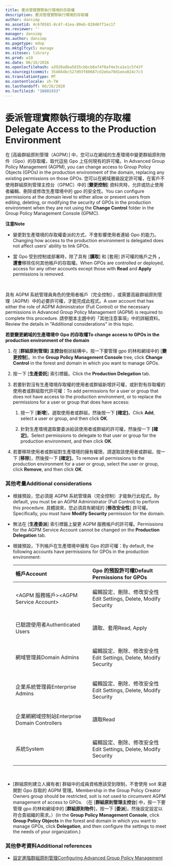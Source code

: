 ```yaml
---
title: 委派管理實際執行環境的存取權
description: 委派管理實際執行環境的存取權
author: dansimp
ms.assetid: 4c670581-8c47-41ea-80eb-02846ff1ec1f
ms.reviewer: ''
manager: dansimp
ms.author: dansimp
ms.pagetype: mdop
ms.mktglfcycl: manage
ms.sitesec: library
ms.prod: w10
ms.date: 06/16/2016
ms.openlocfilehash: a3920a8ba5835cbbcb8a74f0af4e3ca1e1c5f43f
ms.sourcegitcommit: 354664bc527d93f80687cd2eba70d1eea024c7c3
ms.translationtype: MT
ms.contentlocale: zh-TW
ms.lasthandoff: 06/26/2020
ms.locfileid: "10801933"
---
```

# <span data-ttu-id="8ce89-103">委派管理實際執行環境的存取權</span><span class="sxs-lookup"><span data-stu-id="8ce89-103">Delegate Access to the Production Environment</span></span>


<span data-ttu-id="8ce89-104">在 [高級群組原則管理（AGPM）] 中，您可以在網域的生產環境中變更群組原則物件（Gpo）的存取權，取代這些 Gpo 上任何現有的許可權。</span><span class="sxs-lookup"><span data-stu-id="8ce89-104">In Advanced Group Policy Management (AGPM), you can change access to Group Policy Objects (GPOs) in the production environment of the domain, replacing any existing permissions on those GPOs.</span></span> <span data-ttu-id="8ce89-105">您可以在網域層級設定許可權，在客戶不使用群組原則管理主控台（GPMC）中的 [**變更控制**] 資料夾時，允許或防止使用者編輯、刪除或修改生產環境中的 gpo 的安全性。</span><span class="sxs-lookup"><span data-stu-id="8ce89-105">You can configure permissions at the domain level to either allow or prevent users from editing, deleting, or modifying the security of GPOs in the production environment when they are not using the **Change Control** folder in the Group Policy Management Console (GPMC).</span></span>

**<span data-ttu-id="8ce89-106">注意</span><span class="sxs-lookup"><span data-stu-id="8ce89-106">Note</span></span>**  
-   <span data-ttu-id="8ce89-107">變更對生產環境的存取權委派的方式，不會影響使用者連結 Gpo 的能力。</span><span class="sxs-lookup"><span data-stu-id="8ce89-107">Changing how access to the production environment is delegated does not affect users' ability to link GPOs.</span></span>

-   <span data-ttu-id="8ce89-108">當 Gpo 受到控制或部署時，除了具有 [**讀取**] 和 [套用] 許可權的帳戶之外 **，還會**移除任何其他帳戶的存取權。</span><span class="sxs-lookup"><span data-stu-id="8ce89-108">When GPOs are controlled or deployed, access for any other accounts except those with **Read** and **Apply** permissions is removed.</span></span>

 

<span data-ttu-id="8ce89-109">具有 AGPM 系統管理員角色的使用者帳戶（完全控制），或需要高級群組原則管理（AGPM）中的必要許可權，才能完成此程式。</span><span class="sxs-lookup"><span data-stu-id="8ce89-109">A user account that has either the role of AGPM Administrator (Full Control) or the necessary permissions in Advanced Group Policy Management (AGPM) is required to complete this procedure.</span></span> <span data-ttu-id="8ce89-110">請參閱本主題中的「其他注意事項」中的詳細資料。</span><span class="sxs-lookup"><span data-stu-id="8ce89-110">Review the details in "Additional considerations" in this topic.</span></span>

**<span data-ttu-id="8ce89-111">若要變更網域的生產環境中 Gpo 的存取權</span><span class="sxs-lookup"><span data-stu-id="8ce89-111">To change access to GPOs in the production environment of the domain</span></span>**

1.  <span data-ttu-id="8ce89-112">在 [**群組原則管理] 主控台**樹狀結構中，按一下要管理 gpo 的林和網域中的 [**變更控制**]。</span><span class="sxs-lookup"><span data-stu-id="8ce89-112">In the **Group Policy Management Console** tree, click **Change Control** in the forest and domain in which you want to manage GPOs.</span></span>

2.  <span data-ttu-id="8ce89-113">按一下 [**生產委託**] 索引標籤。</span><span class="sxs-lookup"><span data-stu-id="8ce89-113">Click the **Production Delegation** tab.</span></span>

3.  <span data-ttu-id="8ce89-114">若要針對沒有生產環境存取權的使用者或群組新增許可權，或針對有存取權的使用者或群組取代許可權：</span><span class="sxs-lookup"><span data-stu-id="8ce89-114">To add permissions for a user or group that does not have access to the production environment, or to replace the permissions for a user or group that does have access:</span></span>

    1.  <span data-ttu-id="8ce89-115">按一下 [**新增**]，選取使用者或群組，然後按一下 **[確定]**。</span><span class="sxs-lookup"><span data-stu-id="8ce89-115">Click **Add**, select a user or group, and then click **OK**.</span></span>

    2.  <span data-ttu-id="8ce89-116">針對生產環境選取要委派給該使用者或群組的許可權，然後按一下 **[確定]**。</span><span class="sxs-lookup"><span data-stu-id="8ce89-116">Select permissions to delegate to that user or group for the production environment, and then click **OK**.</span></span>

4.  <span data-ttu-id="8ce89-117">若要移除使用者或群組對生產環境的擁有權限，請選取該使用者或群組，按一下 [**移除**]，然後按一下 **[確定]**。</span><span class="sxs-lookup"><span data-stu-id="8ce89-117">To remove all permissions to the production environment for a user or group, select the user or group, click **Remove**, and then click **OK**.</span></span>

### <span data-ttu-id="8ce89-118">其他考量</span><span class="sxs-lookup"><span data-stu-id="8ce89-118">Additional considerations</span></span>

-   <span data-ttu-id="8ce89-119">根據預設，您必須是 AGPM 系統管理員（完全控制）才能執行此程式。</span><span class="sxs-lookup"><span data-stu-id="8ce89-119">By default, you must be an AGPM Administrator (Full Control) to perform this procedure.</span></span> <span data-ttu-id="8ce89-120">具體說來，您必須具有網域的 [**修改安全性**] 許可權。</span><span class="sxs-lookup"><span data-stu-id="8ce89-120">Specifically, you must have **Modify Security** permission for the domain.</span></span>

-   <span data-ttu-id="8ce89-121">無法在 [**生產委派**] 索引標籤上變更 AGPM 服務帳戶的許可權。</span><span class="sxs-lookup"><span data-stu-id="8ce89-121">Permissions for the AGPM Service Account cannot be changed on the **Production Delegation** tab.</span></span>

-   <span data-ttu-id="8ce89-122">根據預設，下列帳戶在生產環境中擁有 Gpo 的許可權：</span><span class="sxs-lookup"><span data-stu-id="8ce89-122">By default, the following accounts have permissions for GPOs in the production environment:</span></span>

    <table>
    <colgroup>
    <col width="50%" />
    <col width="50%" />
    </colgroup>
    <thead>
    <tr class="header">
    <th align="left"><span data-ttu-id="8ce89-123">帳戶</span><span class="sxs-lookup"><span data-stu-id="8ce89-123">Account</span></span></th>
    <th align="left"><span data-ttu-id="8ce89-124">Gpo 的預設許可權</span><span class="sxs-lookup"><span data-stu-id="8ce89-124">Default Permissions for GPOs</span></span></th>
    </tr>
    </thead>
    <tbody>
    <tr class="odd">
    <td align="left"><p><span data-ttu-id="8ce89-125">&lt;AGPM 服務帳戶&gt;</span><span class="sxs-lookup"><span data-stu-id="8ce89-125">&lt;AGPM Service Account&gt;</span></span></p></td>
    <td align="left"><p><span data-ttu-id="8ce89-126">編輯設定、刪除、修改安全性</span><span class="sxs-lookup"><span data-stu-id="8ce89-126">Edit Settings, Delete, Modify Security</span></span></p></td>
    </tr>
    <tr class="even">
    <td align="left"><p><span data-ttu-id="8ce89-127">已驗證使用者</span><span class="sxs-lookup"><span data-stu-id="8ce89-127">Authenticated Users</span></span></p></td>
    <td align="left"><p><span data-ttu-id="8ce89-128">讀取、套用</span><span class="sxs-lookup"><span data-stu-id="8ce89-128">Read, Apply</span></span></p></td>
    </tr>
    <tr class="odd">
    <td align="left"><p><span data-ttu-id="8ce89-129">網域管理員</span><span class="sxs-lookup"><span data-stu-id="8ce89-129">Domain Admins</span></span></p></td>
    <td align="left"><p><span data-ttu-id="8ce89-130">編輯設定、刪除、修改安全性</span><span class="sxs-lookup"><span data-stu-id="8ce89-130">Edit Settings, Delete, Modify Security</span></span></p></td>
    </tr>
    <tr class="even">
    <td align="left"><p><span data-ttu-id="8ce89-131">企業系統管理員</span><span class="sxs-lookup"><span data-stu-id="8ce89-131">Enterprise Admins</span></span></p></td>
    <td align="left"><p><span data-ttu-id="8ce89-132">編輯設定、刪除、修改安全性</span><span class="sxs-lookup"><span data-stu-id="8ce89-132">Edit Settings, Delete, Modify Security</span></span></p></td>
    </tr>
    <tr class="odd">
    <td align="left"><p><span data-ttu-id="8ce89-133">企業網網域控制站</span><span class="sxs-lookup"><span data-stu-id="8ce89-133">Enterprise Domain Controllers</span></span></p></td>
    <td align="left"><p><span data-ttu-id="8ce89-134">讀取</span><span class="sxs-lookup"><span data-stu-id="8ce89-134">Read</span></span></p></td>
    </tr>
    <tr class="even">
    <td align="left"><p><span data-ttu-id="8ce89-135">系統</span><span class="sxs-lookup"><span data-stu-id="8ce89-135">System</span></span></p></td>
    <td align="left"><p><span data-ttu-id="8ce89-136">編輯設定、刪除、修改安全性</span><span class="sxs-lookup"><span data-stu-id="8ce89-136">Edit Settings, Delete, Modify Security</span></span></p></td>
    </tr>
    </tbody>
    </table>

     

-   <span data-ttu-id="8ce89-137">[群組原則建立人擁有者] 群組中的成員資格應該受到限制，不會使用 soit 來避開對 Gpo 存取的 AGPM 管理。</span><span class="sxs-lookup"><span data-stu-id="8ce89-137">Membership in the Group Policy Creator Owners group should be restricted, soit is not used to circumvent AGPM management of access to GPOs.</span></span> <span data-ttu-id="8ce89-138">（在 [**群組原則管理主控台**] 中，按一下要管理 gpo 的林和網域中的 [**群組原則物件**]，按一下 [**委派**]，然後設定設定以符合貴組織的需求。）</span><span class="sxs-lookup"><span data-stu-id="8ce89-138">(In the **Group Policy Management Console**, click **Group Policy Objects** in the forest and domain in which you want to manage GPOs, click **Delegation**, and then configure the settings to meet the needs of your organization.)</span></span>

### <span data-ttu-id="8ce89-139">其他參考資料</span><span class="sxs-lookup"><span data-stu-id="8ce89-139">Additional references</span></span>

-   [<span data-ttu-id="8ce89-140">設定進階群組原則管理</span><span class="sxs-lookup"><span data-stu-id="8ce89-140">Configuring Advanced Group Policy Management</span></span>](configuring-advanced-group-policy-management-agpm40.md)

 

 





